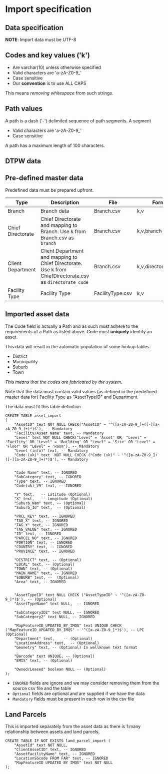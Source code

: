 Import specification
====================

 Data specification
 --------------------
**NOTE**: Import data must be UTF-8


## Codes and key values ('k') 
 * Are varchar(10) unless otherwise specified
 * Valid characters are 'a-zA-Z0-9_'
 * Case sensitive
 * Our **convention** is to use ALL CAPS

This means *removing whitespace* from such strings.

## Path values
A path is a dash ('-') delimited sequence of path segments. A segment

*  Valid characters are 'a-zA-Z0-9_'
*  Case sensitive
  
A path has a maximum length of 100 characters.


DTPW data
---------

## Pre-defined master data
Predefined data must be prepared upfront.

|Type|Description|File|Format|
|----|-----------|----|-------|
|Branch|Branch data|Branch.csv|k,v|
|Chief Directorate|Chief Directorate and mapping to Branch. Use k from Branch.csv as `branch` |Branch.csv|k,v,branch|
|Client Department|Client Department and mapping to Chief Directorate. Use k from ChiefDirectorate.csv as `directorate_code` |Branch.csv|k,v,directorate_code|
|Facility Type|Facility Type |FacilityType.csv|k,v|


## Imported asset data

The Code field is actually a Path and as such must adhere to the requirements of a Path as listed above.  Code must **uniquely** identify an asset.  

This data will result in the automatic population of some lookup tables.

* District
* Municipality
* Suburb
* Town

*This means that the codes are fabricated by the system.*

Note that the data must contain valid values (as defined in the predefined master data for) Facility Type as "AssetTypeID" and Department.

The data must fit this table definition
```
CREATE TABLE asset_import 
(
	"AssetID" text NOT NULL CHECK("AssetID" ~ '^([a-zA-Z0-9_]+([-][a-zA-Z0-9_]+)*)$'), -- Mandatory
	"Facility/Asset Name" text, -- Mandatory
	"Level" text NOT NULL CHECK("Level" = 'Asset' OR  "Level" = 'Facility' OR "Level" = 'Building' OR "Level" = 'Site' OR "Level" = 'Floor' OR "Level" = 'Room'), -- Mandatory
	"Level (info)" text, -- Mandatory
	"Code (uk)" text  NOT NULL CHECK ("Code (uk)" ~ '^([a-zA-Z0-9_]+([-][a-zA-Z0-9_]+)*)$'), -- Mandatory
	

	"Code Name" text, -- IGNORED
	"SubCategory" text, -- IGNORED
	"Type" text, -- IGNORED
	"Code(uk)_V9" text, -- IGNORED

    "Y" text,   -- Latitude (Optional)
	"X" text,   -- Longitude (Optional)
	"Suburb_Nam" text, -- (Optional)
	"Suburb_Id" text,  -- (Optional)
	
	"PRCL_KEY" text, -- IGNORED
	"TAG_X" text, -- IGNORED
	"TAG_Y" text, -- IGNORED
	"TAG_VALUE" text, -- IGNORED
	"ID" text, -- IGNORED
	"PARCEL_NO" text, -- IGNORED
	"PORTION" text, -- IGNORED
	"COUNTRY" text, -- IGNORED
	"PROVINCE" text, -- IGNORED
	
	"DISTRICT" text, -- (Optional)
	"LOCAL" text, -- (Optional)
	"TOWN" text, -- (Optional)
	"MAIN_NAME" text, -- IGNORED
	"SUBURB" text, --  (Optional)
	"Area" text, -- IGNORED


    "AssetTypeID" text NULL CHECK ("AssetTypeID" ~ '^([a-zA-Z0-9_]*)$'), -- (Optional)
	"AssetTypeName" text NULL,  -- IGNORED
	
	"SubCategoryID2" text NULL, -- IGNORED
	"SubCategory2" text NULL, -- IGNORED
	
    "MapFeatureID_UPDATED_BY_IMQS" text UNIQUE CHECK ("MapFeatureID_UPDATED_BY_IMQS" ~ '^([a-zA-Z0-9_]*)$'), -- LPI  (Optional)
    "Department" text,	  -- (Optional)	
	"LocationAddress" text,  -- (Optional)
	"Geometry" text, -- (Optional) In wellknown text format

	"Barcode" text UNIQUE, -- (Optional)
	"EMIS" text, -- (Optional)

	"Owned/Leased" boolean NULL -- (Optional)
);
```
* `IGNORED` fields are ignore and we may consider removing them from the source csv file and the table
* `Optional` fields are optional and are supplied if we have the data
* `Mandatory` fields must be present in each row in the csv file


## Land Parcels 

This is imported separately from the asset data as there is 1:many relationship between assets and land parcels.

```
CREATE TABLE IF NOT EXISTS land_parcel_import (
    "AssetId" text NOT NULL,
    "ClientAssetID" text, -- IGNORED
    "AssetFacilityName" text, -- IGNORED
    "LocationSGcode FROM FAR" text, -- IGNORED
    "MapFeatureID UPDATED BY IMQS" text NOT NULL
);
```

